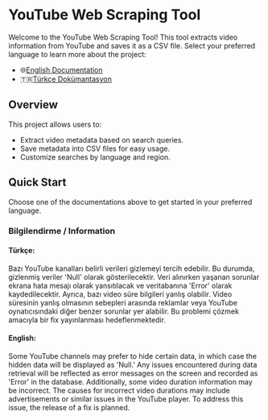 # YouTube Web Scraping Tool

Welcome to the YouTube Web Scraping Tool! This tool extracts video information from YouTube and saves it as a CSV file. Select your preferred language to learn more about the project:

- 🌐[English Documentation](README.en.md)
- 🇹🇷[Türkçe Dokümantasyon](README.tr.md)

## Overview

This project allows users to:
- Extract video metadata based on search queries.
- Save metadata into CSV files for easy usage.
- Customize searches by language and region.

## Quick Start

Choose one of the documentations above to get started in your preferred language.

### Bilgilendirme / Information

#### Türkçe:
Bazı YouTube kanalları belirli verileri gizlemeyi tercih edebilir. Bu durumda, gizlenmiş veriler 'Null' olarak gösterilecektir. Veri alınırken yaşanan sorunlar ekrana hata mesajı olarak yansıtılacak ve veritabanına 'Error' olarak kaydedilecektir. Ayrıca, bazı video süre bilgileri yanlış olabilir. Video süresinin yanlış olmasının sebepleri arasında reklamlar veya YouTube oynatıcısındaki diğer benzer sorunlar yer alabilir. Bu problemi çözmek amacıyla bir fix yayınlanması hedeflenmektedir.

#### English:
Some YouTube channels may prefer to hide certain data, in which case the hidden data will be displayed as 'Null.' Any issues encountered during data retrieval will be reflected as error messages on the screen and recorded as 'Error' in the database. Additionally, some video duration information may be incorrect. The causes for incorrect video durations may include advertisements or similar issues in the YouTube player. To address this issue, the release of a fix is planned.
